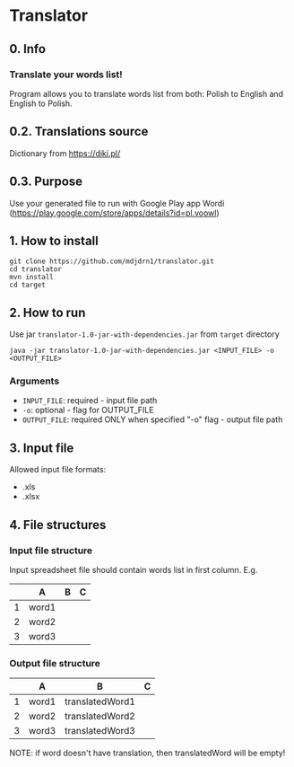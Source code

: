 # Translator
## 0. Info
### Translate your words list!
Program allows you to translate words list from both: Polish to English and English to Polish.

## 0.2. Translations source
Dictionary from https://diki.pl/

## 0.3. Purpose
Use your generated file to run with Google Play app Wordi (https://play.google.com/store/apps/details?id=pl.voowl)

## 1. How to install
```
git clone https://github.com/mdjdrn1/translator.git
cd translator
mvn install
cd target
```

## 2. How to run
Use jar ```translator-1.0-jar-with-dependencies.jar``` from ```target``` directory
```
java -jar translator-1.0-jar-with-dependencies.jar <INPUT_FILE> -o <OUTPUT_FILE>
```
### Arguments
+ ```INPUT_FILE```: required - input file path
+ ```-o```: optional - flag for OUTPUT_FILE
+ ```OUTPUT_FILE```: required ONLY when specified "-o" flag - output file path

## 3. Input file
Allowed input file formats:
+ .xls
+ .xlsx

## 4. File structures
### Input file structure
Input spreadsheet file should contain words list in first column.
E.g.

|         | A        | B           | C  |
| -------------: |:-------------:| :-----:|:-----:|
| 1|	word1	|	|	|
| 2|	word2	|	|	|
| 3|	word3	|	|	|


### Output file structure
|         | A        | B           | C  |
| -------------: |:-------------:| :-----:|:-----:|
| 1|	word1	|	translatedWord1	|	|
| 2|	word2	|	translatedWord2	|	|
| 3|	word3	|	translatedWord3 |	|

NOTE: if word doesn't have translation, then translatedWord will be empty!
